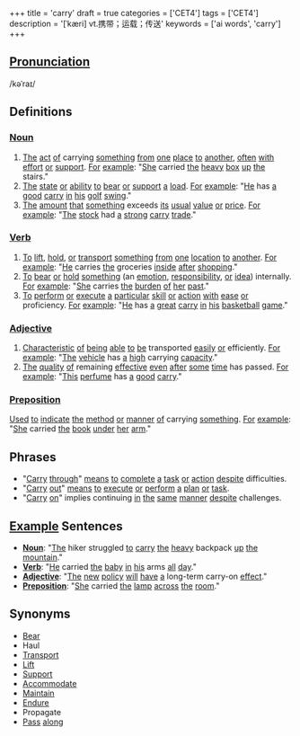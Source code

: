 +++
title = 'carry'
draft = true
categories = ['CET4']
tags = ['CET4']
description = '[ˈkæri] vt.携带；运载；传送'
keywords = ['ai words', 'carry']
+++

## [Pronunciation](/en/post/pronunciation/)
/kəˈraɪ/

## Definitions
### [Noun](/en/post/noun/)
1. [The](/en/post/the/) [act](/en/post/act/) [of](/en/post/of/) carrying [something](/en/post/something/) [from](/en/post/from/) [one](/en/post/one/) [place](/en/post/place/) [to](/en/post/to/) [another](/en/post/another/), [often](/en/post/often/) [with](/en/post/with/) [effort](/en/post/effort/) [or](/en/post/or/) [support](/en/post/support/). [For](/en/post/for/) [example](/en/post/example/): "[She](/en/post/she/) carried [the](/en/post/the/) [heavy](/en/post/heavy/) [box](/en/post/box/) [up](/en/post/up/) [the](/en/post/the/) stairs."
2. [The](/en/post/the/) [state](/en/post/state/) [or](/en/post/or/) [ability](/en/post/ability/) [to](/en/post/to/) [bear](/en/post/bear/) [or](/en/post/or/) [support](/en/post/support/) [a](/en/post/a/) [load](/en/post/load/). [For](/en/post/for/) [example](/en/post/example/): "[He](/en/post/he/) has [a](/en/post/a/) [good](/en/post/good/) [carry](/en/post/carry/) [in](/en/post/in/) [his](/en/post/his/) [golf](/en/post/golf/) [swing](/en/post/swing/)."
3. [The](/en/post/the/) [amount](/en/post/amount/) [that](/en/post/that/) [something](/en/post/something/) exceeds [its](/en/post/its/) [usual](/en/post/usual/) [value](/en/post/value/) [or](/en/post/or/) [price](/en/post/price/). [For](/en/post/for/) [example](/en/post/example/): "[The](/en/post/the/) [stock](/en/post/stock/) had [a](/en/post/a/) [strong](/en/post/strong/) [carry](/en/post/carry/) [trade](/en/post/trade/)."

### [Verb](/en/post/verb/)
1. [To](/en/post/to/) [lift](/en/post/lift/), [hold](/en/post/hold/), [or](/en/post/or/) [transport](/en/post/transport/) [something](/en/post/something/) [from](/en/post/from/) [one](/en/post/one/) [location](/en/post/location/) [to](/en/post/to/) [another](/en/post/another/). [For](/en/post/for/) [example](/en/post/example/): "[He](/en/post/he/) carries [the](/en/post/the/) groceries [inside](/en/post/inside/) [after](/en/post/after/) [shopping](/en/post/shopping/)."
2. [To](/en/post/to/) [bear](/en/post/bear/) [or](/en/post/or/) [hold](/en/post/hold/) [something](/en/post/something/) (an [emotion](/en/post/emotion/), [responsibility](/en/post/responsibility/), [or](/en/post/or/) [idea](/en/post/idea/)) internally. [For](/en/post/for/) [example](/en/post/example/): "[She](/en/post/she/) carries [the](/en/post/the/) [burden](/en/post/burden/) [of](/en/post/of/) [her](/en/post/her/) [past](/en/post/past/)."
3. [To](/en/post/to/) [perform](/en/post/perform/) [or](/en/post/or/) [execute](/en/post/execute/) [a](/en/post/a/) [particular](/en/post/particular/) [skill](/en/post/skill/) [or](/en/post/or/) [action](/en/post/action/) [with](/en/post/with/) [ease](/en/post/ease/) [or](/en/post/or/) proficiency. [For](/en/post/for/) [example](/en/post/example/): "[He](/en/post/he/) has [a](/en/post/a/) [great](/en/post/great/) [carry](/en/post/carry/) [in](/en/post/in/) [his](/en/post/his/) [basketball](/en/post/basketball/) [game](/en/post/game/)."

### [Adjective](/en/post/adjective/)
1. [Characteristic](/en/post/characteristic/) [of](/en/post/of/) [being](/en/post/being/) [able](/en/post/able/) [to](/en/post/to/) [be](/en/post/be/) transported [easily](/en/post/easily/) [or](/en/post/or/) efficiently. [For](/en/post/for/) [example](/en/post/example/): "[The](/en/post/the/) [vehicle](/en/post/vehicle/) has [a](/en/post/a/) [high](/en/post/high/) carrying [capacity](/en/post/capacity/)."
2. [The](/en/post/the/) [quality](/en/post/quality/) [of](/en/post/of/) remaining [effective](/en/post/effective/) [even](/en/post/even/) [after](/en/post/after/) [some](/en/post/some/) [time](/en/post/time/) has passed. [For](/en/post/for/) [example](/en/post/example/): "[This](/en/post/this/) [perfume](/en/post/perfume/) has [a](/en/post/a/) [good](/en/post/good/) [carry](/en/post/carry/)."

### [Preposition](/en/post/preposition/)
[Used](/en/post/used/) [to](/en/post/to/) [indicate](/en/post/indicate/) [the](/en/post/the/) [method](/en/post/method/) [or](/en/post/or/) [manner](/en/post/manner/) [of](/en/post/of/) carrying [something](/en/post/something/). [For](/en/post/for/) [example](/en/post/example/): "[She](/en/post/she/) carried [the](/en/post/the/) [book](/en/post/book/) [under](/en/post/under/) [her](/en/post/her/) [arm](/en/post/arm/)."

## Phrases
- "[Carry](/en/post/carry/) [through](/en/post/through/)" [means](/en/post/means/) [to](/en/post/to/) [complete](/en/post/complete/) [a](/en/post/a/) [task](/en/post/task/) [or](/en/post/or/) [action](/en/post/action/) [despite](/en/post/despite/) difficulties.
- "[Carry](/en/post/carry/) [out](/en/post/out/)" [means](/en/post/means/) [to](/en/post/to/) [execute](/en/post/execute/) [or](/en/post/or/) [perform](/en/post/perform/) [a](/en/post/a/) [plan](/en/post/plan/) [or](/en/post/or/) [task](/en/post/task/).
- "[Carry](/en/post/carry/) [on](/en/post/on/)" implies continuing [in](/en/post/in/) [the](/en/post/the/) [same](/en/post/same/) [manner](/en/post/manner/) [despite](/en/post/despite/) challenges.

## [Example](/en/post/example/) Sentences
- **[Noun](/en/post/noun/)**: "[The](/en/post/the/) hiker struggled [to](/en/post/to/) [carry](/en/post/carry/) [the](/en/post/the/) [heavy](/en/post/heavy/) backpack [up](/en/post/up/) [the](/en/post/the/) [mountain](/en/post/mountain/)."
- **[Verb](/en/post/verb/)**: "[He](/en/post/he/) carried [the](/en/post/the/) [baby](/en/post/baby/) [in](/en/post/in/) [his](/en/post/his/) arms [all](/en/post/all/) [day](/en/post/day/)."
- **[Adjective](/en/post/adjective/)**: "[The](/en/post/the/) [new](/en/post/new/) [policy](/en/post/policy/) [will](/en/post/will/) [have](/en/post/have/) [a](/en/post/a/) long-term carry-on [effect](/en/post/effect/)."
- **[Preposition](/en/post/preposition/)**: "[She](/en/post/she/) carried [the](/en/post/the/) [lamp](/en/post/lamp/) [across](/en/post/across/) [the](/en/post/the/) [room](/en/post/room/)."

## Synonyms
- [Bear](/en/post/bear/)
- Haul
- [Transport](/en/post/transport/)
- [Lift](/en/post/lift/)
- [Support](/en/post/support/)
- [Accommodate](/en/post/accommodate/)
- [Maintain](/en/post/maintain/)
- [Endure](/en/post/endure/)
- Propagate
- [Pass](/en/post/pass/) [along](/en/post/along/)
